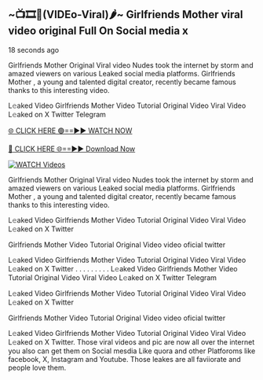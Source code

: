 ## ~📺🎞️👙(VIDEo-Viral)🌶~ Girlfriends Mother     viral video original Full On Social media x 

18 seconds ago

Girlfriends Mother     Original Viral video Nudes took the internet by storm and amazed viewers on various Leaked social media platforms. Girlfriends Mother    , a young and talented digital creator, recently became famous thanks to this interesting video.

L𝚎aked Video Girlfriends Mother     Video Tutorial Original Video Viral Video L𝚎aked on X Twitter Telegram

[🌐 CLICK HERE 🟢==►► WATCH NOW](https://cutt.ly/0rtR8jlR)

[🔴 CLICK HERE 🌐==►► Download Now](https://cutt.ly/SrtR4cwq)

[![WATCH Videos](https://i.imgur.com/dJHk4Zq.gif)](https://cutt.ly/0rtR8jlR)

Girlfriends Mother     Original Viral video Nudes took the internet by storm and amazed viewers on various Leaked social media platforms. Girlfriends Mother     , a young and talented digital creator, recently became famous thanks to this interesting video.

L𝚎aked Video Girlfriends Mother     Video Tutorial Original Video Viral Video L𝚎aked on X Twitter

Girlfriends Mother     Video Tutorial Original Video video oficial twitter

L𝚎aked Video Girlfriends Mother     Video Tutorial Original Video Viral Video L𝚎aked on X Twitter
. . . . . . . . . L𝚎aked Video Girlfriends Mother     Video Tutorial Original Video Viral Video L𝚎aked on X Twitter Telegram

L𝚎aked Video Girlfriends Mother     Video Tutorial Original Video Viral Video L𝚎aked on X Twitter

Girlfriends Mother      Video Tutorial Original Video video oficial twitter

L𝚎aked Video Girlfriends Mother      Video Tutorial Original Video Viral Video L𝚎aked on X Twitter.
Those viral videos and pic are now all over the internet you also can get them on Social mesdia Like quora and other Platforoms like facebook, X, Instagram and Youtube. Those leakes are all faviiorate and people love them.
